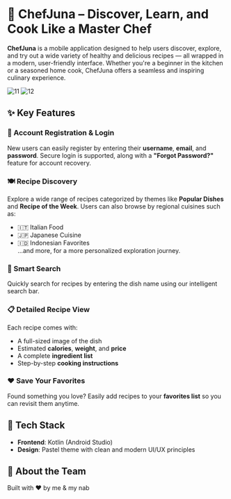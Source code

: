 # 🍳 ChefJuna – Discover, Learn, and Cook Like a Master Chef

**ChefJuna** is a mobile application designed to help users discover, explore, and try out a wide variety of healthy and delicious recipes — all wrapped in a modern, user-friendly interface. Whether you're a beginner in the kitchen or a seasoned home cook, ChefJuna offers a seamless and inspiring culinary experience.

![11](https://github.com/user-attachments/assets/94bcc0fe-68ed-4d60-b01a-3f8799748b95)
![12](https://github.com/user-attachments/assets/d6ac9dc5-4055-4371-a0bc-95a12711db09)


## ✨ Key Features

### 🔐 Account Registration & Login  
New users can easily register by entering their **username**, **email**, and **password**. Secure login is supported, along with a **"Forgot Password?"** feature for account recovery.

### 🍽️ Recipe Discovery  
Explore a wide range of recipes categorized by themes like **Popular Dishes** and **Recipe of the Week**. Users can also browse by regional cuisines such as:  
- 🇮🇹 Italian Food  
- 🇯🇵 Japanese Cuisine  
- 🇮🇩 Indonesian Favorites  
...and more, for a more personalized exploration journey.

### 🔎 Smart Search  
Quickly search for recipes by entering the dish name using our intelligent search bar.

### 📋 Detailed Recipe View  
Each recipe comes with:  
- A full-sized image of the dish  
- Estimated **calories**, **weight**, and **price**  
- A complete **ingredient list**  
- Step-by-step **cooking instructions**

### ❤️ Save Your Favorites  
Found something you love? Easily add recipes to your **favorites list** so you can revisit them anytime.



## 🚀 Tech Stack  
- **Frontend**: Kotlin (Android Studio)  
- **Design**: Pastel theme with clean and modern UI/UX principles

## 📌 About the Team  
Built with ❤️ by me & my nab

